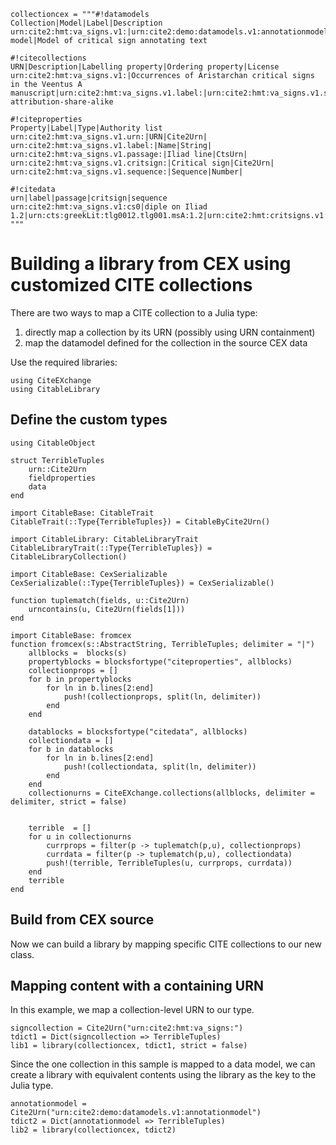 

```@setup library
collectioncex = """#!datamodels
Collection|Model|Label|Description
urn:cite2:hmt:va_signs.v1:|urn:cite2:demo:datamodels.v1:annotationmodel|Annotation model|Model of critical sign annotating text

#!citecollections
URN|Description|Labelling property|Ordering property|License
urn:cite2:hmt:va_signs.v1:|Occurrences of Aristarchan critical signs in the Veentus A manuscript|urn:cite2:hmt:va_signs.v1.label:|urn:cite2:hmt:va_signs.v1.sequence:|CC-attribution-share-alike

#!citeproperties
Property|Label|Type|Authority list
urn:cite2:hmt:va_signs.v1.urn:|URN|Cite2Urn|
urn:cite2:hmt:va_signs.v1.label:|Name|String|
urn:cite2:hmt:va_signs.v1.passage:|Iliad line|CtsUrn|
urn:cite2:hmt:va_signs.v1.critsign:|Critical sign|Cite2Urn|
urn:cite2:hmt:va_signs.v1.sequence:|Sequence|Number|

#!citedata
urn|label|passage|critsign|sequence
urn:cite2:hmt:va_signs.v1:cs0|diple on Iliad 1.2|urn:cts:greekLit:tlg0012.tlg001.msA:1.2|urn:cite2:hmt:critsigns.v1:diple|0
"""
```



# Building a library from CEX using customized CITE collections


There are two ways to map a CITE collection to a Julia type:


1. directly map a collection by its URN (possibly using URN containment)
1. map the datamodel defined for the collection in the source CEX data

Use the required libraries:

```@example library
using CiteEXchange
using CitableLibrary
```


## Define the custom types

```@example library
using CitableObject

struct TerribleTuples
    urn::Cite2Urn
    fieldproperties
    data
end

import CitableBase: CitableTrait
CitableTrait(::Type{TerribleTuples}) = CitableByCite2Urn()

import CitableLibrary: CitableLibraryTrait
CitableLibraryTrait(::Type{TerribleTuples}) = CitableLibraryCollection()

import CitableBase: CexSerializable
CexSerializable(::Type{TerribleTuples}) = CexSerializable()

function tuplematch(fields, u::Cite2Urn)
    urncontains(u, Cite2Urn(fields[1]))
end

import CitableBase: fromcex
function fromcex(s::AbstractString, TerribleTuples; delimiter = "|")
    allblocks =  blocks(s)
    propertyblocks = blocksfortype("citeproperties", allblocks)
    collectionprops = []
    for b in propertyblocks
        for ln in b.lines[2:end]
            push!(collectionprops, split(ln, delimiter))
        end
    end

    datablocks = blocksfortype("citedata", allblocks)
    collectiondata = []
    for b in datablocks
        for ln in b.lines[2:end]
            push!(collectiondata, split(ln, delimiter))
        end
    end
    collectionurns = CiteEXchange.collections(allblocks, delimiter = delimiter, strict = false)


    terrible  = []
    for u in collectionurns
        currprops = filter(p -> tuplematch(p,u), collectionprops)
        currdata = filter(p -> tuplematch(p,u), collectiondata)
        push!(terrible, TerribleTuples(u, currprops, currdata))
    end
    terrible
end

```



## Build from CEX source

Now we can build a library by mapping specific CITE collections to our new class. 

## Mapping content with a containing URN

In this example, we map a collection-level URN to our type. 

```@example library
signcollection = Cite2Urn("urn:cite2:hmt:va_signs:")
tdict1 = Dict(signcollection => TerribleTuples)
lib1 = library(collectioncex, tdict1, strict = false)
```


Since the one collection in this sample is mapped to a data model, we can create a library with equivalent contents using the library as the key to the Julia type.

```@example library
annotationmodel = Cite2Urn("urn:cite2:demo:datamodels.v1:annotationmodel")
tdict2 = Dict(annotationmodel => TerribleTuples)
lib2 = library(collectioncex, tdict2)
```